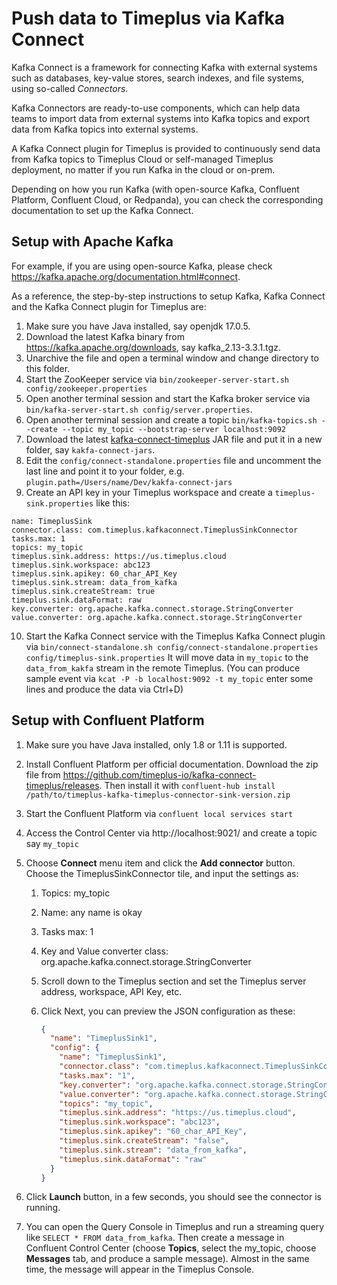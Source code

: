 # Push data to Timeplus via Kafka Connect

Kafka Connect is a framework for connecting Kafka with external systems such as databases, key-value stores, search indexes, and file systems, using so-called *Connectors*. 

Kafka Connectors are ready-to-use components, which can help data teams to import data from external systems into Kafka topics and export data from Kafka topics into external systems. 

A Kafka Connect plugin for Timeplus is provided to continuously send data from Kafka topics to Timeplus Cloud or self-managed Timeplus deployment, no matter if you run Kafka in the cloud or on-prem.

Depending on how you run Kafka (with open-source Kafka, Confluent Platform, Confluent Cloud, or Redpanda), you can check the corresponding documentation to set up the Kafka Connect.

## Setup with Apache Kafka

For example, if you are using open-source Kafka, please check https://kafka.apache.org/documentation.html#connect.

As a reference, the step-by-step instructions to setup Kafka, Kafka Connect and the Kafka Connect plugin for Timeplus are:

1. Make sure you have Java installed, say openjdk 17.0.5.
2. Download the latest Kafka binary from https://kafka.apache.org/downloads, say kafka_2.13-3.3.1.tgz.
3. Unarchive the file and open a terminal window and change directory to this folder.
4. Start the ZooKeeper service via `bin/zookeeper-server-start.sh config/zookeeper.properties`
5. Open another terminal session and start the Kafka broker service via `bin/kafka-server-start.sh config/server.properties`.
6. Open another terminal session and create a topic `bin/kafka-topics.sh --create --topic my_topic --bootstrap-server localhost:9092`
7. Download the latest [kafka-connect-timeplus](https://github.com/timeplus-io/kafka-connect-timeplus/releases) JAR file and put it in a new folder, say `kakfa-connect-jars`.
8. Edit the `config/connect-standalone.properties` file and uncomment the last line and point it to your folder, e.g. `plugin.path=/Users/name/Dev/kakfa-connect-jars`
9. Create an API key in your Timeplus workspace and create a `timeplus-sink.properties` like this:

```properties
name: TimeplusSink
connector.class: com.timeplus.kafkaconnect.TimeplusSinkConnector
tasks.max: 1
topics: my_topic
timeplus.sink.address: https://us.timeplus.cloud
timeplus.sink.workspace: abc123
timeplus.sink.apikey: 60_char_API_Key
timeplus.sink.stream: data_from_kafka
timeplus.sink.createStream: true
timeplus.sink.dataFormat: raw
key.converter: org.apache.kafka.connect.storage.StringConverter
value.converter: org.apache.kafka.connect.storage.StringConverter
```

10. Start the Kafka Connect service with the Timeplus Kafka Connect plugin via `bin/connect-standalone.sh config/connect-standalone.properties config/timeplus-sink.properties` It will move data in `my_topic` to the `data_from_kakfa` stream in the remote Timeplus. (You can produce sample event via `kcat -P -b localhost:9092 -t my_topic` enter some lines and produce the data via Ctrl+D)

## Setup with Confluent Platform

1. Make sure you have Java installed, only 1.8 or 1.11 is supported.

2. Install Confluent Platform per official documentation. Download the zip file from https://github.com/timeplus-io/kafka-connect-timeplus/releases. Then install it with `confluent-hub install /path/to/timeplus-kafka-timeplus-connector-sink-version.zip`

3. Start the Confluent Platform via `confluent local services start`

4. Access the Control Center via http://localhost:9021/ and create a topic say `my_topic`

5. Choose **Connect** menu item and click the **Add connector** button. Choose the TimeplusSinkConnector tile, and input the settings as:

   1. Topics: my_topic

   2. Name: any name is okay

   3. Tasks max: 1

   4. Key and Value converter class: org.apache.kafka.connect.storage.StringConverter

   5. Scroll down to the Timeplus section and set the Timeplus server address, workspace, API Key, etc.

   6. Click Next, you can preview the JSON configuration as these:

      ```json
      {
        "name": "TimeplusSink1",
        "config": {
          "name": "TimeplusSink1",
          "connector.class": "com.timeplus.kafkaconnect.TimeplusSinkConnector",
          "tasks.max": "1",
          "key.converter": "org.apache.kafka.connect.storage.StringConverter",
          "value.converter": "org.apache.kafka.connect.storage.StringConverter",
          "topics": "my_topic",
          "timeplus.sink.address": "https://us.timeplus.cloud",
          "timeplus.sink.workspace": "abc123",
          "timeplus.sink.apikey": "60_char_API_Key",
          "timeplus.sink.createStream": "false",
          "timeplus.sink.stream": "data_from_kafka",
          "timeplus.sink.dataFormat": "raw"
        }
      }
      ```

6. Click **Launch** button, in a few seconds, you should see the connector is running.
7. You can open the Query Console in Timeplus and run a streaming query like `SELECT * FROM data_from_kafka`. Then create a message in Confluent Control Center (choose **Topics**, select the my_topic, choose **Messages** tab, and produce a sample message). Almost in the same time, the message will appear in the Timeplus Console.
